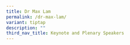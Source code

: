 ```yaml
---
title: Dr Max Lam
permalink: /dr-max-lam/
variant: tiptap
description: ""
third_nav_title: Keynote and Plenary Speakers
---
```

<p></p>